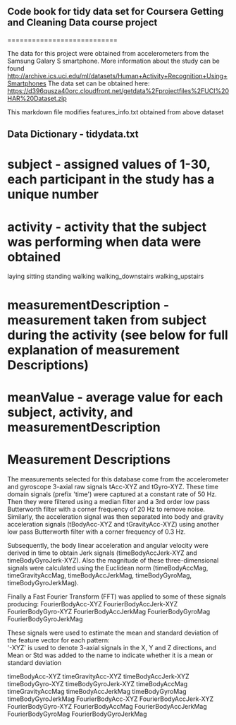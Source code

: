## Code book for tidy data set for Coursera Getting and Cleaning Data course project
===========================

The data for this project were obtained from accelerometers from the Samsung Galary S smartphone. 
More information about the study can be found http://archive.ics.uci.edu/ml/datasets/Human+Activity+Recognition+Using+Smartphones 
The data set can be obtained here: https://d396qusza40orc.cloudfront.net/getdata%2Fprojectfiles%2FUCI%20HAR%20Dataset.zip

This markdown file modifies features_info.txt obtained from above dataset

## Data Dictionary - tidydata.txt

# subject - assigned values of 1-30, each participant in the study has a unique number

# activity - activity that the subject was performing when data were obtained
  laying
  sitting
  standing
  walking
  walking_downstairs
  walking_upstairs

# measurementDescription - measurement taken from subject during the activity (see below for full explanation of measurement Descriptions)

# meanValue - average value for each subject, activity, and measurementDescription

Measurement Descriptions
========================

The measurements selected for this database come from the accelerometer and gyroscope 3-axial raw signals tAcc-XYZ and tGyro-XYZ. 
These time domain signals (prefix 'time') were captured at a constant rate of 50 Hz. 
Then they were filtered using a median filter and a 3rd order low pass Butterworth filter with a corner frequency of 20 Hz to remove noise. 
Similarly, the acceleration signal was then separated into body and gravity acceleration signals (tBodyAcc-XYZ and tGravityAcc-XYZ) using another low pass Butterworth filter with a corner frequency of 0.3 Hz. 

Subsequently, the body linear acceleration and angular velocity were derived in time to obtain Jerk signals (timeBodyAccJerk-XYZ and timeBodyGyroJerk-XYZ). 
Also the magnitude of these three-dimensional signals were calculated using the Euclidean norm (timeBodyAccMag, timeGravityAccMag, timeBodyAccJerkMag, timeBodyGyroMag, timeBodyGyroJerkMag). 

Finally a Fast Fourier Transform (FFT) was applied to some of these signals producing:
  FourierBodyAcc-XYZ
  FourierBodyAccJerk-XYZ
  FourierBodyGyro-XYZ
  FourierBodyAccJerkMag
  FourierBodyGyroMag
  FourierBodyGyroJerkMag 

These signals were used to estimate the mean and standard deviation of the feature vector for each pattern:  
'-XYZ' is used to denote 3-axial signals in the X, Y and Z directions, and Mean or Std was added to the name to 
indicate whether it is a mean or standard deviation

timeBodyAcc-XYZ
timeGravityAcc-XYZ
timeBodyAccJerk-XYZ
timeBodyGyro-XYZ
timeBodyGyroJerk-XYZ
timeBodyAccMag
timeGravityAccMag
timeBodyAccJerkMag
timeBodyGyroMag
timeBodyGyroJerkMag
FourierBodyAcc-XYZ
FourierBodyAccJerk-XYZ
FourierBodyGyro-XYZ
FourierBodyAccMag
FourierBodyAccJerkMag
FourierBodyGyroMag
FourierBodyGyroJerkMag
